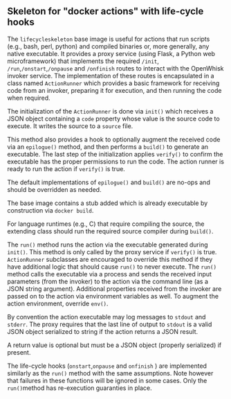 <!--
#
# Licensed to the Apache Software Foundation (ASF) under one or more
# contributor license agreements.  See the NOTICE file distributed with
# this work for additional information regarding copyright ownership.
# The ASF licenses this file to You under the Apache License, Version 2.0
# (the "License"); you may not use this file except in compliance with
# the License.  You may obtain a copy of the License at
#
#     http://www.apache.org/licenses/LICENSE-2.0
#
# Unless required by applicable law or agreed to in writing, software
# distributed under the License is distributed on an "AS IS" BASIS,
# WITHOUT WARRANTIES OR CONDITIONS OF ANY KIND, either express or implied.
# See the License for the specific language governing permissions and
# limitations under the License.
#
-->

## Skeleton for "docker actions" with life-cycle hooks

The `lifecycleskeleton` base image is useful for actions that run scripts (e.g., bash, perl, python) and compiled binaries or, more generally, any native executable. It provides a proxy service (using Flask, a Python web microframework) that implements the required `/init`, `/run`,`/onstart`,`/onpause` and `/onfinish` routes to interact with the OpenWhisk invoker service. The implementation of these routes is encapsulated in a class named `ActionRunner` which provides a basic framework for receiving code from an invoker, preparing it for execution, and then running the code when required.

The initialization of the `ActionRunner` is done via `init()` which receives a JSON object containing a `code` property whose value is the source code to execute. It writes the source to a `source` file.

This method also provides a hook to optionally augment the received code via an `epilogue()` method, and then performs a `build()` to generate an executable. The last step of the initialization applies `verify()` to confirm the executable has the proper permissions to run the code. The action runner is ready to run the action if `verify()` is true.

The default implementations of `epilogue()` and `build()` are no-ops and should be overridden as needed.

The base image contains a stub added which is already executable by construction via `docker build`.

For language runtimes (e.g., C) that require compiling the source, the extending class should run the required source compiler during `build()`.

The `run()` method runs the action via the executable generated during `init()`. This method is only called by the proxy service if `verify()` is true. `ActionRunner` subclasses are encouraged to override this method if they have additional logic that should cause `run()` to never execute. The `run()` method calls the executable via a process and sends the received input parameters (from the invoker) to the action via the command line (as a JSON string argument). Additional properties received from the invoker are passed on to the action via environment variables as well. To augment the action environment, override `env()`.

By convention the action executable may log messages to `stdout` and `stderr`. The proxy requires that the last line of output to `stdout` is a valid JSON object serialized to string if the action returns a JSON result.

A return value is optional but must be a JSON object (properly serialized) if present.

The life-cycle hooks (`onstart`,`onpause` and `onfinish` ) are implemented similarly as the `run()` method with the same assumptions. Note however that failures in these functions will be ignored in some cases. Only the `run()`method has re-execution guaranties in place.

<!-- TODO: add link to example implementation -->